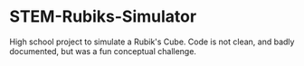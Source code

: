 # STEM-Rubiks-Simulator
High school project to simulate a Rubik's Cube. Code is not clean, and badly documented, but was a fun conceptual challenge.
